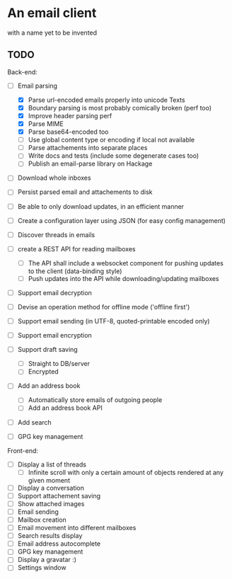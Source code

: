 # An email client
with a name yet to be invented

## TODO

Back-end:
- [ ] Email parsing
  - [x] Parse url-encoded emails properly into unicode Texts
  - [x] Boundary parsing is most probably comically broken (perf too)
  - [x] Improve header parsing perf
  - [x] Parse MIME
  - [x] Parse base64-encoded too
  - [ ] Use global content type or encoding if local not available
  - [ ] Parse attachements into separate places
  - [ ] Write docs and tests (include some degenerate cases too)
  - [ ] Publish an email-parse library on Hackage
- [ ] Download whole inboxes
- [ ] Persist parsed email and attachements to disk
- [ ] Be able to only download updates, in an efficient manner
- [ ] Create a configuration layer using JSON (for easy config
      management)
- [ ] Discover threads in emails
- [ ] create a REST API for reading mailboxes
  - [ ] The API shall include a websocket component for pushing updates
        to the client (data-binding style)
  - [ ] Push updates into the API while downloading/updating mailboxes
- [ ] Support email decryption
- [ ] Devise an operation method for offline mode ('offline first')
- [ ] Support email sending (in UTF-8, quoted-printable encoded only)
- [ ] Support email encryption
- [ ] Support draft saving
  - [ ] Straight to DB/server
  - [ ] Encrypted
- [ ] Add an address book
  - [ ] Automatically store emails of outgoing people
  - [ ] Add an address book API
- [ ] Add search
- [ ] GPG key management


Front-end:
- [ ] Display a list of threads
  - [ ] Infinite scroll with only a certain amount of objects rendered
        at any given moment
- [ ] Display a conversation
- [ ] Support attachement saving
- [ ] Show attached images
- [ ] Email sending
- [ ] Mailbox creation
- [ ] Email movement into different mailboxes
- [ ] Search results display
- [ ] Email address autocomplete
- [ ] GPG key management
- [ ] Display a gravatar :)
- [ ] Settings window
